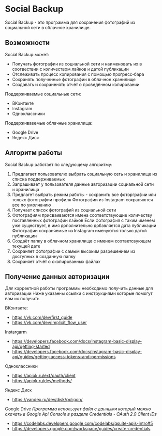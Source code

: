 # Social Backup

Social Backup - это программа для сохранения фотографий из социальной сети в облачное хранилище.


## Возможности

Social Backup может:

- Получать фотографии из социальной сети и наименовать их в соотвествии с количеством лайков и датой публикации
- Отслеживать процесс копирования с помощью прогресс-бара
- Сохранять полученные фотографии в облачное хранилище
- Создавать и сохраненять отчёт о проведённом копировании

Поддерживаемые социальные сети: 
- ВКонтакте
- Instagram
- Одноклассники

Поддерживавемые облачные хранилища: 
- Google Drive
- Яндекс Диск

## Алгоритм работы
Social Backup работает по следующему алгоритму:
1. Предлагает пользователю выбрать социальную сеть и хранилище из списка поддерживаемых
1. Запрашивает у пользователя данные авторизации социальной сети и хранилища
2. Предлагет выбрать режим работы - сохранить все фоторграфии или только фотографии профиля
Фотографии из Instagram сохраняются все по умолчанию
2. Получает список фотографий из социальной сети
3. Фотографиям присваиваются имена соответствующие количеству поставленных фотографии лайков
Если фотография с таким именем уже существует, в имя дополнительно добавляется дата публикации
Фотографии сохраняемые из Instagram именуются только датой публикации
4. Создаёт папку в облачном хранилище с именем соответсвующем текущей дате
5. Сохраняет фотографии с самым высоким разрешением из доступных в созданную папку
6. Сохраняет отчёт о скопированных файлах

## Получение данных авторизации
Для корректной работы программы необходимо получить данные для авторизации
Ниже указанны ссылки с инструкциями которые помогут вам их получить

ВКонтакте:
- https://vk.com/dev/first_guide
- https://vk.com/dev/implicit_flow_user

Instargarm
- https://developers.facebook.com/docs/instagram-basic-display-api/getting-started
- https://developers.facebook.com/docs/instagram-basic-display-api/guides/getting-access-tokens-and-permissions

Одноклассники
- https://apiok.ru/ext/oauth/client
- https://apiok.ru/dev/methods/

Яндекс Диск
- https://yandex.ru/dev/disk/poligon/

Google Drive
_Программа использует файл с данными который можно скачать в Google Api Console в разделе Credentials - OAuth 2.0 Client IDs_
- https://codelabs.developers.google.com/codelabs/gsuite-apis-intro#5
- https://developers.google.com/workspace/guides/create-credentials




